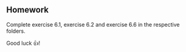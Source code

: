 ## Homework

Complete exercise 6.1, exercise 6.2 and exercise 6.6 in the respective folders. 

Good luck 👍!